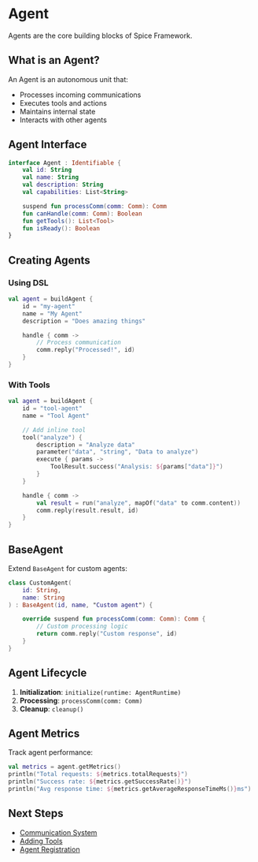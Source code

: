 # Agent

Agents are the core building blocks of Spice Framework.

## What is an Agent?

An Agent is an autonomous unit that:
- Processes incoming communications
- Executes tools and actions
- Maintains internal state
- Interacts with other agents

## Agent Interface

```kotlin
interface Agent : Identifiable {
    val id: String
    val name: String
    val description: String
    val capabilities: List<String>

    suspend fun processComm(comm: Comm): Comm
    fun canHandle(comm: Comm): Boolean
    fun getTools(): List<Tool>
    fun isReady(): Boolean
}
```

## Creating Agents

### Using DSL

```kotlin
val agent = buildAgent {
    id = "my-agent"
    name = "My Agent"
    description = "Does amazing things"

    handle { comm ->
        // Process communication
        comm.reply("Processed!", id)
    }
}
```

### With Tools

```kotlin
val agent = buildAgent {
    id = "tool-agent"
    name = "Tool Agent"

    // Add inline tool
    tool("analyze") {
        description = "Analyze data"
        parameter("data", "string", "Data to analyze")
        execute { params ->
            ToolResult.success("Analysis: ${params["data"]}")
        }
    }

    handle { comm ->
        val result = run("analyze", mapOf("data" to comm.content))
        comm.reply(result.result, id)
    }
}
```

## BaseAgent

Extend `BaseAgent` for custom agents:

```kotlin
class CustomAgent(
    id: String,
    name: String
) : BaseAgent(id, name, "Custom agent") {

    override suspend fun processComm(comm: Comm): Comm {
        // Custom processing logic
        return comm.reply("Custom response", id)
    }
}
```

## Agent Lifecycle

1. **Initialization**: `initialize(runtime: AgentRuntime)`
2. **Processing**: `processComm(comm: Comm)`
3. **Cleanup**: `cleanup()`

## Agent Metrics

Track agent performance:

```kotlin
val metrics = agent.getMetrics()
println("Total requests: ${metrics.totalRequests}")
println("Success rate: ${metrics.getSuccessRate()}")
println("Avg response time: ${metrics.getAverageResponseTimeMs()}ms")
```

## Next Steps

- [Communication System](./comm)
- [Adding Tools](./tool)
- [Agent Registration](./registry)
